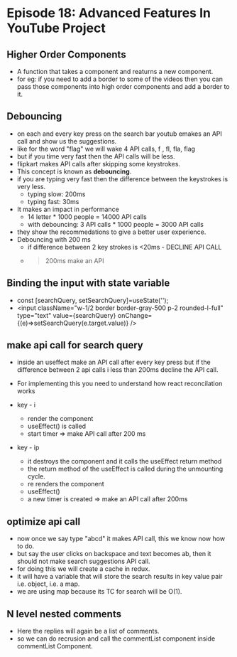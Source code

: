 # Episode 18: Advanced Features In YouTube Project

## Higher Order Components

- A function that takes a component and reaturns a new component.
- for eg: if you need to add a border to some of the videos then you can pass those components into high order components and add a border to it.

## Debouncing

- on each and every key press on the search bar youtub emakes an API call and show us the suggestions.
- like for the word "flag" we will wake 4 API calls, f , fl, fla, flag
- but if you time very fast then the API calls will be less.
- flipkart makes API calls after skipping some keystrokes.
- This concept is known as **debouncing**.
- if you are typing very fast then the difference between the keystrokes is very less.
    - typing slow: 200ms
    - typing fast: 30ms
- It makes an impact in performance
    - 14 letter * 1000 people = 14000 API calls
    - with debouncing: 3 API calls * 1000 people = 3000 API calls
- they show the recommedations to give a better user experience.
- Debouncing with 200 ms
    - if difference between 2 key strokes is <20ms - DECLINE API CALL
    - > 200ms make an API

## Binding the input with state variable

- const [searchQuery, setSearchQuery]=useState('');
- <input
          className="w-1/2 border border-gray-500 p-2 rounded-l-full"
          type="text"
          value={searchQuery}
          onChange={(e)=>setSearchQuery(e.target.value)}
        />

## make api call for search query

- inside an useffect make an API call after every key press but if the difference between 2 api calls i less than 200ms decline the API call.
- For implementing this you need to understand how react reconcilation works

- key - i
    - render the component
    - useEffect() is called
    - start timer => make API call after 200 ms

- key - ip
    - it destroys the component and it calls the useEffect return method
    - the return method of the useEffect is called during the unmounting cycle.
    - re renders the component
    - useEffect()
    - a new timer is created => make an API call after 200ms

## optimize api call

- now once we say type "abcd" it makes API call, this we know now how to do.
- but say the user clicks on backspace and text becomes ab, then it should not make search suggestions API call.
- for doing this we will create a cache in redux.
- it will have a variable that will store the search results in key value pair i.e. object, i.e. a map.
- we are using map because its TC for search will be O(1).

## N level nested comments

- Here the replies will again be a list of comments.
- so we can do recrusion and call the commentList component inside commentList Component.
